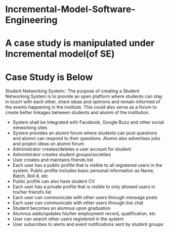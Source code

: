 # Incremental-Model-Software-Engineering
A case study is manipulated under Incremental model(of SE)
==========================================================
Case Study is Below
==========================================================
Student Networking System::
The purpose of creating a Student Networking System is to provide an open platform where students can
stay in touch with each other, share ideas and opinions and remain informed of the events
happening in the institute. This could also serve as a forum to create better linkages between
students and alumni of the institution.
              <Requirements>
- System shall be integrated with Facebook, Google Buzz and other social networking sites
- System provides an alumni forum where students can post questions and alumni can respond to
  their questions. Alumni also advertises jobs and project ideas on alumni forum
- Administrator creates/deletes a user account for student
- Administrator creates student groups/societies
- User creates and maintains friends list
- Each user has a public profile that is visible to all registered users in the system. Public profile
  includes basic personal information as Name, Batch, Roll #, etc
- Public profile can also have student CV
- Each user has a private profile that is visible to only allowed users in his/her friend’s list
- Each user can communicate with other users through message posts
- Each user can communicate with other users through live chat
- Student becomes an alumnus upon graduation
- Alumnus adds/updates his/her employment record, qualification, etc
- User can search other users registered in the system
- User subscribes to alerts and event notifications sent by student groups
